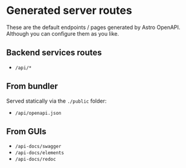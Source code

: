 # Generated server routes

These are the default endpoints / pages generated by Astro OpenAPI.  
Although you can configure them as you like.

<!-- more -->

## Backend services routes

- `/api/*`

## From bundler

Served statically via the `./public` folder:

- `/api/openapi.json`

## From GUIs

- `/api-docs/swagger`
- `/api-docs/elements`
- `/api-docs/redoc`
